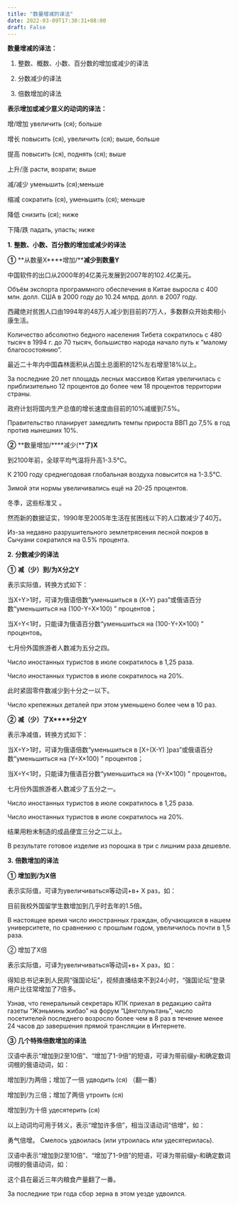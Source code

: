```yaml
---
title: "数量增减的译法"
date: 2022-03-09T17:30:31+08:00
draft: False
---          
```


**数量增减的译法：**

1. 整数、概数、小数、百分数的增加或减少的译法

2. 分数减少的译法

3. 倍数增加的译法

**表示增加或减少意义的动词的译法：**

增/增加 увеличить (ся); больше

增长 повысить (ся), увеличить (ся); выше, больше

提高 повысить (ся), поднять (ся); выше

上升/涨 расти, возрати; выше

减/减少 уменьшить (ся);меньше

缩减 сократить (ся), уменьшить (ся); меньше

降低 снизить (ся); ниже

下降/跌 падать, упасть; ниже

**1.** **整数、小数、百分数的增加或减少的译法**

**①** **从数量X****增加/****减少到数量Y**

中国软件的出口从2000年的4亿美元发展到2007年的102.4亿美元。

Объём экспорта программного обеспечения в Китае выросла с 400 млн. долл. США в 2000 году до 10.24 млрд. долл. в 2007 году.

西藏绝对贫困人口由1994年的48万人减少到目前的7万人，多数群众开始卖相小康生活。

Количество абсолютно бедного населения Тибета сократилось с 480 тысяч в 1994 г. до 70 тысяч, большиство народа начало путь к “малому благосостоянию”.

最近二十年内中国森林面积从占国土总面积的12%左右增至18%以上。

За последние 20 лет площадь лесных массивов Китая увеличилась с приблизительно 12 процентов до более чем 18 процентов территории страны.

政府计划将国内生产总值的增长速度由目前的10%减缓到7.5%。

Правительство планирует замедлить темпы прироста ВВП до 7,5% в год против нынешних 10%.

**②** **数量增加/****减少(****了)X**

到2100年前，全球平均气温将升高1-3.5℃。

К 2100 году среднегодовая глобальная воздуха повысится на 1-3.5℃.

Зимой эти нормы увеличивались ещё на 20-25 процентов.

冬季，这些标准又 。

然而新的数据证实，1990年至2005年生活在贫困线以下的人口数减少了40万。

Из-за недавно разрушительного землетрясения лесной покров в Сычуани сократился на 0.5% процента.

**2.** **分数减少的译法**

**①** **减（少）到/****为X****分之Y**

表示实际值，转换方式如下：

当X÷Y>1时，可译为俄语倍数“уменьшиться в (X÷Y) раз”或俄语百分数“уменьшиться на (100-Y÷X×100) ” процентов；

当X÷Y<1时，只能译为俄语百分数“уменьшиться на (100-Y÷X×100) ” процентов。

七月份外国旅游者人数减为五分之四。

Число иностанных туристов в июле сократилось в 1,25 раза.

Число иностанных туристов в июле сократилось на 20%.

此时紧固零件数减少到十分之一以下。

Число крепежных деталей при этом уменьшено более чем в 10 раз.

**②** **减（少）了X****分之Y**

表示净减值，转换方式如下：

当X÷Y>1时，可译为俄语倍数“уменьшиться в [X÷(X-Y) ]раз”或俄语百分数“уменьшиться на (Y÷X×100) ” процентов；

当X÷Y<1时，只能译为俄语百分数“уменьшиться на (Y÷X×100) ” процентов。

七月份外国旅游者人数减少了五分之一。

Число иностанных туристов в июле сократилось в 1,25 раза.

Число иностанных туристов в июле сократилось на 20%.

结果用粉末制造的成品便宜三分之二以上。

В результате готовое изделие из порошка в три с лишним раза дешевле.

**3.** **倍数增加的译法**

**①** **增加到/****为X****倍**

表示实际值，可译为увеличиваться等动词+в+ X раз，如：

目前我校外国留学生数增加到几乎时去年的1.5倍。

В настоящее время число иностранных граждан, обучающихся в нашем университете, по сравнению с прошлым годом, увеличилось почти в 1,5 раза.

② 增加了X倍

表示实际值，可译为увеличиваться等动词+в+ X раз，如：

得知总书记来到人民网“强国论坛”，视频直播结束不到24小时，“强国论坛”登录用户比往常增加了7倍多。

Узнав, что генеральный секретарь КПК приехал в редакцию сайта газеты “Жэньминь жибао” на форум “Цянголуньтань”, число посетителей последнего возросло более чем в 8 раз в течение менее 24 часов до завершения прямой трансляции в Интернете.

**③** **几个特殊倍数增加的译法**

汉语中表示“增加到2至10倍”、“增加了1-9倍”的短语，可译为带前缀у-和确定数词词根的俄语动词，如：

增加到/为两倍；增加了一倍 удводить (ся) （翻一番）

增加到/为三倍；增加了两倍 утроить (ся)

增加到/为十倍 удесятерить (ся)

以上动词均可用于转义，表示“增加许多倍”，相当汉语动词“倍增”，如：

勇气倍增。 Смелось удвоилась (или утроилась или удесятерилась).

汉语中表示“增加到2至10倍”、“增加了1-9倍”的短语，可译为带前缀у-和确定数词词根的俄语动词，如：

这个县在最近三年内粮食产量翻了一番。

За последние три года сбор зерна в этом уезде удвоился.